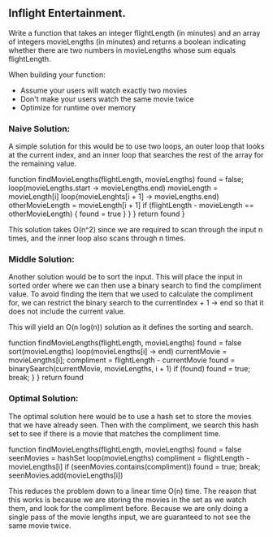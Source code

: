 ## Inflight Entertainment.

Write a function that takes an integer flightLength (in minutes) and an array of integers movieLengths (in minutes) and returns a boolean indicating whether there are two numbers in movieLengths whose sum equals flightLength.

When building your function:

- Assume your users will watch exactly two movies
- Don't make your users watch the same movie twice
- Optimize for runtime over memory

### Naive Solution:

A simple solution for this would be to use two loops, an outer loop that looks at the current index, and an inner loop that searches the rest of the array for the remaining value.

function findMovieLengths(flightLength, movieLengths)
	found = false;
	loop(movieLengths.start -> movieLengths.end)
		movieLength = movieLength[i]
		loop(movieLenghts[i + 1] -> movieLengths.end)
			otherMovieLength = movieLength[i + 1]
			if (flightLength - movieLength == otherMovieLength) {
				found = true
			}
		}
	}
	return found
}

This solution takes O(n^2) since we are required to scan through the input n times, and the inner loop also scans through n times. 

### Middle Solution:

Another solution would be to sort the input. This will place the input in sorted order where we can then use a binary search to find the compliment value. To avoid finding the item that we used to calculate the compliment for, we can restrict the binary search to the currentIndex + 1 -> end so that it does not include the current value.

This will yield an O(n log(n)) solution as it defines the sorting and search.

function findMovieLengths(flightLength, movieLengths)
	found = false
	sort(movieLengths)
	loop(movieLengths[i] -> end)
		currentMovie = movieLengths[i];
		compliment = flightLength - currentMovie
		found = binarySearch(currentMovie, movieLengths, i + 1)
		if (found)
			found = true;
			break;
		}
	}
	return found

### Optimal Solution:

The optimal solution here would be to use a hash set to store the movies that we have already seen. Then with the compliment, we search this hash set to see if there is a movie that matches the compliment time. 

function findMovieLengths(flightLength, movieLengths)
	found = false
	seenMovies = hashSet
	loop(movieLengths)
		compliment = flightLength - movieLengths[i]
		if (seenMovies.contains(compliment)) 
			found = true;
			break;
		seenMovies.add(movieLengths[i])

This reduces the problem down to a linear time O(n) time. The reason that this works is because we are storing the movies in the set as we watch them, and look for the compliment before. Because we are only doing a single pass of the movie lengths input, we are guaranteed to not see the same movie twice.